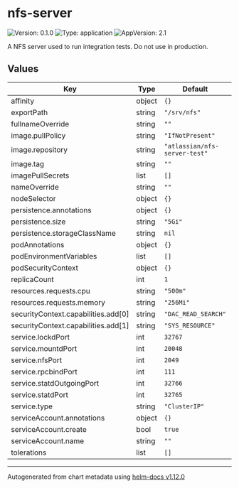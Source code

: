 # nfs-server

![Version: 0.1.0](https://img.shields.io/badge/Version-0.1.0-informational?style=flat-square) ![Type: application](https://img.shields.io/badge/Type-application-informational?style=flat-square) ![AppVersion: 2.1](https://img.shields.io/badge/AppVersion-2.1-informational?style=flat-square)

A NFS server used to run integration tests. Do not use in production.

## Values

| Key | Type | Default | Description |
|-----|------|---------|-------------|
| affinity | object | `{}` |  |
| exportPath | string | `"/srv/nfs"` |  |
| fullnameOverride | string | `""` |  |
| image.pullPolicy | string | `"IfNotPresent"` |  |
| image.repository | string | `"atlassian/nfs-server-test"` |  |
| image.tag | string | `""` |  |
| imagePullSecrets | list | `[]` |  |
| nameOverride | string | `""` |  |
| nodeSelector | object | `{}` |  |
| persistence.annotations | object | `{}` |  |
| persistence.size | string | `"5Gi"` |  |
| persistence.storageClassName | string | `nil` |  |
| podAnnotations | object | `{}` |  |
| podEnvironmentVariables | list | `[]` |  |
| podSecurityContext | object | `{}` |  |
| replicaCount | int | `1` |  |
| resources.requests.cpu | string | `"500m"` |  |
| resources.requests.memory | string | `"256Mi"` |  |
| securityContext.capabilities.add[0] | string | `"DAC_READ_SEARCH"` |  |
| securityContext.capabilities.add[1] | string | `"SYS_RESOURCE"` |  |
| service.lockdPort | int | `32767` |  |
| service.mountdPort | int | `20048` |  |
| service.nfsPort | int | `2049` |  |
| service.rpcbindPort | int | `111` |  |
| service.statdOutgoingPort | int | `32766` |  |
| service.statdPort | int | `32765` |  |
| service.type | string | `"ClusterIP"` |  |
| serviceAccount.annotations | object | `{}` |  |
| serviceAccount.create | bool | `true` |  |
| serviceAccount.name | string | `""` |  |
| tolerations | list | `[]` |  |

----------------------------------------------
Autogenerated from chart metadata using [helm-docs v1.12.0](https://github.com/norwoodj/helm-docs/releases/v1.12.0)
